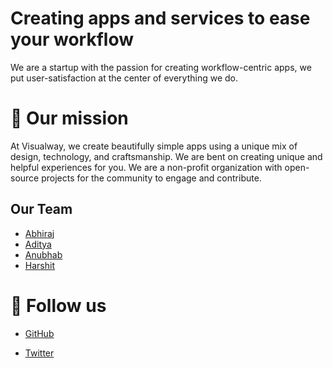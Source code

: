 # Creating apps and services to ease your workflow

We are a startup with the passion for creating workflow-centric apps, we put user-satisfaction at the center of everything we do.

# 🎯 Our mission
At Visualway, we create beautifully simple apps using a unique mix of design, technology, and craftsmanship. 
We are bent on creating unique and helpful experiences for you. We are a non-profit organization with open-source projects for the community to engage and contribute.

## Our Team

- [Abhiraj](https://abhiraj.co) 
- [Aditya](https://foxy4096.github.io)
- [Anubhab](https://github.com/Anubhab-Projects)
- [Harshit](https://bit.ly/33XPWSS)

# 🙏 Follow us
- [GitHub](https://github.com/Visualway)

- [Twitter](https://twitter.com/VisualwayOrg)
